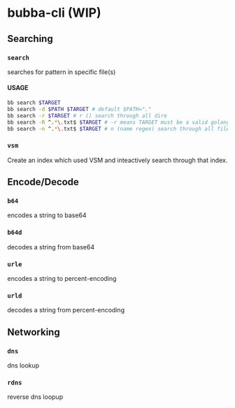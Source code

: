 # bubba-cli (WIP)

## Searching

### `search`

searches for pattern in specific file(s)

#### USAGE

```bash
bb search $TARGET
bb search -d $PATH $TARGET # default $PATH="."
bb search -r $TARGET # r () search through all dire
bb search -R ^.*\.txt$ $TARGET # -r means TARGET must be a valid golang regular expression
bb search -n ^.*\.txt$ $TARGET # n (name regex) search through all files name
```

### `vsm`

Create an index which used VSM and inteactively search through that index.

## Encode/Decode

### `b64`

encodes a string to base64

### `b64d`

decodes a string from base64

### `urle`

encodes a string to percent-encoding

### `urld`

decodes a string from percent-encoding

## Networking

### `dns`

dns lookup

### `rdns`

reverse dns loopup


